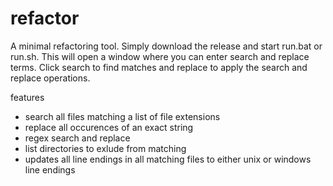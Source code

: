 
# refactor

A minimal refactoring tool.
Simply download the release and start run.bat or run.sh.
This will open a window where you can enter search and replace terms.
Click search to find matches and replace to apply the search and replace operations.

features
* search all files matching a list of file extensions
* replace all occurences of an exact string
* regex search and replace
* list directories to exlude from matching
* updates all line endings in all matching files to either unix or windows line endings


